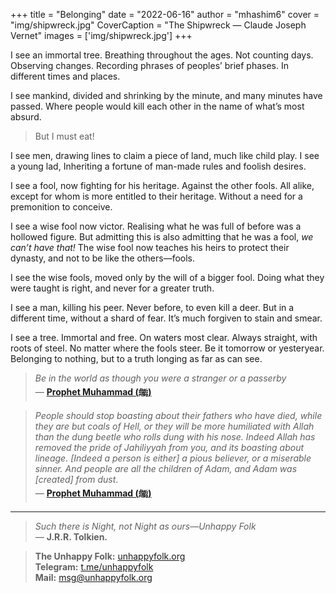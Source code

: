 +++
title = "Belonging"
date = "2022-06-16"
author = "mhashim6"
cover = "img/shipwreck.jpg"
CoverCaption = "The Shipwreck — Claude Joseph Vernet"
images = ['img/shipwreck.jpg']
+++

I see an immortal tree. Breathing throughout the ages. Not counting days. Observing changes. Recording phrases of peoples’ brief phases. In different times and places.

I see mankind, divided and shrinking by the minute, and many minutes have passed. Where people would kill each other in the name of what’s most absurd.

> But I must eat!

I see men, drawing lines to claim a piece of land, much like child play.
I see a young lad, Inheriting a fortune of man-made rules and foolish desires.

I see a fool, now fighting for his heritage. Against the other fools. All alike, except for whom is more entitled to their heritage. Without a need for a premonition to conceive.

I see a wise fool now victor. Realising what he was full of before was a hollowed figure. But admitting this is also admitting that he was a fool, _we can’t have that!_
The wise fool now teaches his heirs to protect their dynasty, and not to be like the others—fools.

I see the wise fools, moved only by the will of a bigger fool. Doing what they were taught is right, and never for a greater truth.

I see a man, killing his peer. Never before, to even kill a deer. But in a different time, without a shard of fear. It’s much forgiven to stain and smear.

I see a tree. Immortal and free. On waters most clear. Always straight, with roots of steel. No matter where the fools steer. Be it tomorrow or yesteryear. Belonging to nothing, but to a truth longing as far as can see.

> _Be in the world as though you were a stranger or a passerby_ \
> — __[Prophet Muhammad (ﷺ)](https://sunnah.com/mishkat:1604)__

> _People should stop boasting about their fathers who have died, while they are but coals of Hell, or they will be more humiliated with Allah than the dung beetle who rolls dung with his nose. Indeed Allah has removed the pride of Jahiliyyah from you, and its boasting about lineage. [Indeed a person is either] a pious believer, or a miserable sinner. And people are all the children of Adam, and Adam was [created] from dust_. \
> — __[Prophet Muhammad (ﷺ)](https://sunnah.com/tirmidhi:3955)__

---
> _Such there is Night, not Night as ours—Unhappy Folk_ \
> — __J.R.R. Tolkien.__

> __The Unhappy Folk:__ [unhappyfolk.org](https://unhappyfolk.org) \
> __Telegram:__ [t.me/unhappyfolk](https://t.me/unhappyfolk) \
> __Mail:__ msg@unhappyfolk.org 